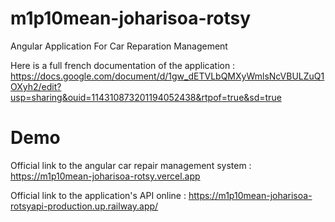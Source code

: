 # m1p10mean-joharisoa-rotsy
Angular Application For Car Reparation Management

Here is a full french documentation of the application : https://docs.google.com/document/d/1gw_dETVLbQMXyWmlsNcVBULZuQ1OXyh2/edit?usp=sharing&ouid=114310873201194052438&rtpof=true&sd=true 

# Demo
Official link to the angular car repair management system : https://m1p10mean-joharisoa-rotsy.vercel.app

Official link to the application's API online : https://m1p10mean-joharisoa-rotsyapi-production.up.railway.app/

